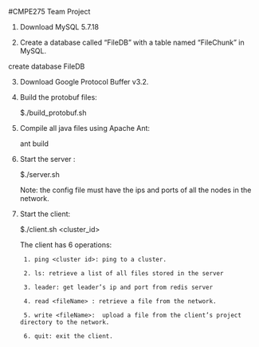 #CMPE275 Team Project

1. Download MySQL 5.7.18 

2. Create a database called “FileDB” with a table named “FileChunk” in MySQL. 

create database FileDB

3. Download Google Protocol Buffer v3.2. 

4. Build the protobuf files: 

	$./build_protobuf.sh

5. Compile all java files using Apache Ant: 

    ant build 

6. Start the server : 

	$./server.sh <config file> 

	Note: the config file must have the ips and ports of all the nodes in the network. 
7. Start the client: 

	$./client.sh <cluster_id>

	The client has 6 operations:   
	
        1. ping <cluster id>: ping to a cluster.
        
        2. ls: retrieve a list of all files stored in the server
        
        3. leader: get leader’s ip and port from redis server
        
        4. read <fileName> : retrieve a file from the network.
        
        5. write <fileName>:  upload a file from the client’s project directory to the network.
        
        6. quit: exit the client.


